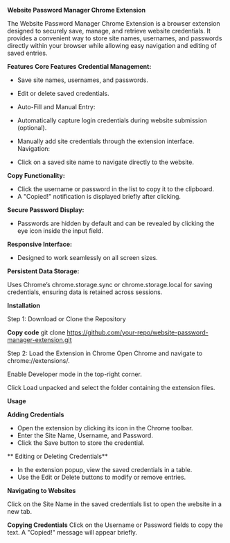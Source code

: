 **Website Password Manager Chrome Extension**

The Website Password Manager Chrome Extension is a browser extension designed to securely save, manage, and retrieve website credentials. It provides a convenient way to store site names, usernames, and passwords directly within your browser while allowing easy navigation and editing of saved entries.


**Features**
**Core Features**
**Credential Management:**

* Save site names, usernames, and passwords.
* Edit or delete saved credentials.
* Auto-Fill and Manual Entry:

* Automatically capture login credentials during website submission (optional).
* Manually add site credentials through the extension interface.
Navigation:
* Click on a saved site name to navigate directly to the website.

**Copy Functionality:**

* Click the username or password in the list to copy it to the clipboard.
* A "Copied!" notification is displayed briefly after clicking.

**Secure Password Display:**

* Passwords are hidden by default and can be revealed by clicking the eye icon inside the input field.

**Responsive Interface:**

* Designed to work seamlessly on all screen sizes.

**Persistent Data Storage:**

Uses Chrome’s chrome.storage.sync or chrome.storage.local for saving credentials, ensuring data is retained across sessions.

**Installation**

Step 1: Download or Clone the Repository


**Copy code**
git clone https://github.com/your-repo/website-password-manager-extension.git

Step 2: Load the Extension in Chrome
Open Chrome and navigate to chrome://extensions/.

Enable Developer mode in the top-right corner.

Click Load unpacked and select the folder containing the extension files.

**Usage**

**Adding Credentials**

* Open the extension by clicking its icon in the Chrome toolbar.
* Enter the Site Name, Username, and Password.
* Click the Save button to store the credential.
  
**  Editing or Deleting Credentials** 

* In the extension popup, view the saved credentials in a table.
* Use the Edit or Delete buttons to modify or remove entries.
  
**Navigating to Websites**

Click on the Site Name in the saved credentials list to open the website in a new tab.

**Copying Credentials**
Click on the Username or Password fields to copy the text.
A "Copied!" message will appear briefly.
